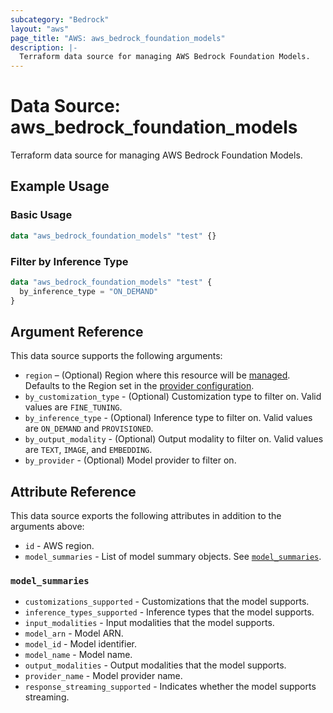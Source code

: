 ```yaml
---
subcategory: "Bedrock"
layout: "aws"
page_title: "AWS: aws_bedrock_foundation_models"
description: |-
  Terraform data source for managing AWS Bedrock Foundation Models.
---
```


# Data Source: aws_bedrock_foundation_models

Terraform data source for managing AWS Bedrock Foundation Models.

## Example Usage

### Basic Usage

```terraform
data "aws_bedrock_foundation_models" "test" {}
```

### Filter by Inference Type

```terraform
data "aws_bedrock_foundation_models" "test" {
  by_inference_type = "ON_DEMAND"
}
```

## Argument Reference

This data source supports the following arguments:

* `region` – (Optional) Region where this resource will be [managed](https://docs.aws.amazon.com/general/latest/gr/rande.html#regional-endpoints). Defaults to the Region set in the [provider configuration](https://registry.terraform.io/providers/hashicorp/aws/latest/docs#aws-configuration-reference).
* `by_customization_type` - (Optional) Customization type to filter on. Valid values are `FINE_TUNING`.
* `by_inference_type` - (Optional) Inference type to filter on. Valid values are `ON_DEMAND` and `PROVISIONED`.
* `by_output_modality` - (Optional) Output modality to filter on. Valid values are `TEXT`, `IMAGE`, and `EMBEDDING`.
* `by_provider` - (Optional) Model provider to filter on.

## Attribute Reference

This data source exports the following attributes in addition to the arguments above:

* `id` - AWS region.
* `model_summaries` - List of model summary objects. See [`model_summaries`](#model_summaries).

### `model_summaries`

* `customizations_supported` - Customizations that the model supports.
* `inference_types_supported` - Inference types that the model supports.
* `input_modalities` - Input modalities that the model supports.
* `model_arn` - Model ARN.
* `model_id` - Model identifier.
* `model_name` - Model name.
* `output_modalities` - Output modalities that the model supports.
* `provider_name` - Model provider name.
* `response_streaming_supported` - Indicates whether the model supports streaming.
